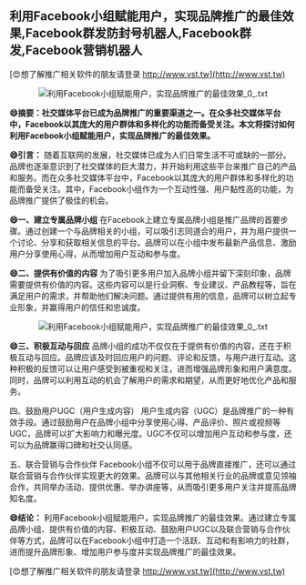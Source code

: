 ## **利用Facebook小组赋能用户，实现品牌推广的最佳效果,Facebook群发防封号机器人,Facebook群发,Facebook营销机器人**

[😍想了解推广相关软件的朋友请登录 http://www.vst.tw](http://www.vst.tw)

 <center><img src="https://vst.tw/MP4/tuiguang/png/3.png" alt="利用Facebook小组赋能用户，实现品牌推广的最佳效果_0_.txt"></center>

**😄摘要：社交媒体平台已成为品牌推广的重要渠道之一。在众多社交媒体平台中，Facebook以其庞大的用户群体和多样化的功能而备受关注。本文将探讨如何利用Facebook小组赋能用户，实现品牌推广的最佳效果。**

**😄引言：**
随着互联网的发展，社交媒体已成为人们日常生活不可或缺的一部分。品牌也逐渐意识到了社交媒体的巨大潜力，并开始利用这些平台来推广自己的产品和服务。而在众多社交媒体平台中，Facebook以其庞大的用户群体和多样化的功能而备受关注。其中，Facebook小组作为一个互动性强、用户黏性高的功能，为品牌推广提供了极佳的机会。

**😄一、建立专属品牌小组**
在Facebook上建立专属品牌小组是推广品牌的首要步骤。通过创建一个与品牌相关的小组，可以吸引志同道合的用户，并为用户提供一个讨论、分享和获取相关信息的平台。品牌可以在小组中发布最新产品信息、激励用户分享使用心得，从而增加用户互动和参与度。

**😄二、提供有价值的内容**
为了吸引更多用户加入品牌小组并留下深刻印象，品牌需要提供有价值的内容。这些内容可以是行业洞察、专业建议、产品教程等，旨在满足用户的需求，并帮助他们解决问题。通过提供有用的信息，品牌可以树立起专业形象，并赢得用户的信任和忠诚度。

 <center><img src="https://vst.tw/MP4/tuiguang/png/1.png" alt="利用Facebook小组赋能用户，实现品牌推广的最佳效果_0_.txt"></center>

**😄三、积极互动与回应**
品牌小组的成功不仅仅在于提供有价值的内容，还在于积极互动与回应。品牌应该及时回应用户的问题、评论和反馈，与用户进行互动。这种积极的反馈可以让用户感受到被重视和关注，进而增强品牌形象和用户满意度。同时，品牌可以利用互动的机会了解用户的需求和期望，从而更好地优化产品和服务。

四、鼓励用户UGC（用户生成内容）
用户生成内容（UGC）是品牌推广的一种有效手段。通过鼓励用户在品牌小组中分享使用心得、产品评价、照片或视频等UGC，品牌可以扩大影响力和曝光度。UGC不仅可以增加用户互动和参与度，还可以为品牌赢得口碑和社交认同感。

五、联合营销与合作伙伴
Facebook小组不仅可以用于品牌直接推广，还可以通过联合营销与合作伙伴实现更大的效果。品牌可以与其他相关行业的品牌或意见领袖合作，共同举办活动、提供优惠、举办讲座等，从而吸引更多用户关注并提高品牌知名度。

**😄结论：**
利用Facebook小组赋能用户，实现品牌推广的最佳效果。通过建立专属品牌小组、提供有价值的内容、积极互动、鼓励用户UGC以及联合营销与合作伙伴等方式，品牌可以在Facebook小组中打造一个活跃、互动和有影响力的社群，进而提升品牌形象、增加用户参与度并实现品牌推广的最佳效果。

[😍想了解推广相关软件的朋友请登录 http://www.vst.tw](http://www.vst.tw)



